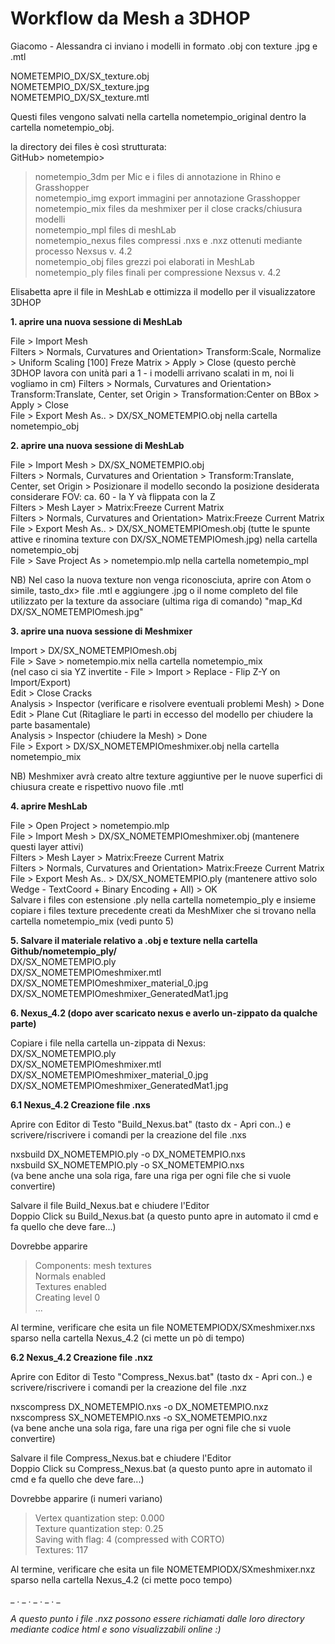 # Workflow da Mesh a 3DHOP  
  
Giacomo - Alessandra ci inviano i modelli in formato .obj con texture .jpg e .mtl  
  
NOMETEMPIO_DX/SX_texture.obj  
NOMETEMPIO_DX/SX_texture.jpg  
NOMETEMPIO_DX/SX_texture.mtl  
  
Questi files vengono salvati nella cartella nometempio_original dentro la cartella nometempio_obj.  
  
la directory dei files è così strutturata:  
GitHub> nometempio>  
>nometempio_3dm per Mic e i files di annotazione in Rhino e Grasshopper  
>nometempio_img export immagini per annotazione Grasshopper  
>nometempio_mix files da meshmixer per il close cracks/chiusura modelli  
>nometempio_mpl files di meshLab  
>nometempio_nexus files compressi .nxs e .nxz ottenuti mediante processo Nexsus v. 4.2  
>nometempio_obj files grezzi poi elaborati in MeshLab  
>nometempio_ply files finali per compressione Nexsus v. 4.2    
  
Elisabetta apre il file in MeshLab e ottimizza il modello per il visualizzatore 3DHOP  
  
**1. aprire una nuova sessione di MeshLab**  
  
File > Import Mesh  
Filters > Normals, Curvatures and Orientation> Transform:Scale, Normalize > Uniform Scaling [100] Freze Matrix > Apply > Close (questo perchè 3DHOP lavora con unità pari a 1 - i modelli arrivano scalati in m, noi li vogliamo in cm)
Filters > Normals, Curvatures and Orientation> Transform:Translate, Center, set Origin > Transformation:Center on BBox > Apply > Close  
File > Export Mesh As.. > DX/SX_NOMETEMPIO.obj nella cartella nometempio_obj
  
**2. aprire una nuova sessione di MeshLab**  
  
File > Import Mesh > DX/SX_NOMETEMPIO.obj  
Filters > Normals, Curvatures and Orientation > Transform:Translate, Center, set Origin > Posizionare il modello secondo la posizione desiderata  
considerare FOV: ca. 60 - la Y và flippata con la Z  
Filters > Mesh Layer > Matrix:Freeze Current Matrix  
Filters > Normals, Curvatures and Orientation> Matrix:Freeze Current Matrix  
File > Export Mesh As.. > DX/SX_NOMETEMPIOmesh.obj (tutte le spunte attive e rinomina texture con DX/SX_NOMETEMPIOmesh.jpg) nella cartella nometempio_obj  
File > Save Project As > nometempio.mlp nella cartella nometempio_mpl  
  
NB) Nel caso la nuova texture non venga riconosciuta, aprire con Atom o simile, tasto_dx> file .mtl e aggiungere .jpg o il nome completo del file utilizzato per la texture da associare (ultima riga di comando) "map_Kd DX/SX_NOMETEMPIOmesh.jpg"   
  
**3. aprire una nuova sessione di Meshmixer**  
  
Import > DX/SX_NOMETEMPIOmesh.obj  
File > Save > nometempio.mix nella cartella nometempio_mix  
(nel caso ci sia YZ invertite - File > Import > Replace - Flip Z-Y on Import/Export)  
Edit > Close Cracks  
Analysis > Inspector (verificare e risolvere eventuali problemi Mesh) > Done  
Edit > Plane Cut (Ritagliare le parti in eccesso del modello per chiudere la parte basamentale)  
Analysis > Inspector (chiudere la Mesh) > Done  
File > Export > DX/SX_NOMETEMPIOmeshmixer.obj nella cartella nometempio_mix  
  
NB) Meshmixer avrà creato altre texture aggiuntive per le nuove superfici di chiusura create e rispettivo nuovo file .mtl 
  
**4. aprire MeshLab**  
  
File > Open Project > nometempio.mlp  
File > Import Mesh > DX/SX_NOMETEMPIOmeshmixer.obj (mantenere questi layer attivi)  
Filters > Mesh Layer > Matrix:Freeze Current Matrix  
Filters > Normals, Curvatures and Orientation> Matrix:Freeze Current Matrix  
File > Export Mesh As.. > DX/SX_NOMETEMPIO.ply (mantenere attivo solo Wedge - TextCoord + Binary Encoding + All) > OK  
Salvare i files con estensione .ply nella cartella nometempio_ply e insieme copiare i files texture precedente creati da MeshMixer che si trovano nella cartella nometempio_mix (vedi punto 5)   
  
**5. Salvare il materiale relativo a .obj e texture nella cartella Github/nometempio_ply/**    
DX/SX_NOMETEMPIO.ply  
DX/SX_NOMETEMPIOmeshmixer.mtl  
DX/SX_NOMETEMPIOmeshmixer_material_0.jpg  
DX/SX_NOMETEMPIOmeshmixer_GeneratedMat1.jpg  
  
**6. Nexus_4.2 (dopo aver scaricato nexus e averlo un-zippato da qualche parte)**  
  
Copiare i file nella cartella un-zippata di Nexus:  
DX/SX_NOMETEMPIO.ply  
DX/SX_NOMETEMPIOmeshmixer.mtl  
DX/SX_NOMETEMPIOmeshmixer_material_0.jpg  
DX/SX_NOMETEMPIOmeshmixer_GeneratedMat1.jpg  
  
**6.1 Nexus_4.2 Creazione file .nxs**  
  
Aprire con Editor di Testo "Build_Nexus.bat" (tasto dx - Apri con..) e scrivere/riscrivere i comandi per la creazione del file .nxs  
  
nxsbuild DX_NOMETEMPIO.ply -o DX_NOMETEMPIO.nxs  
nxsbuild SX_NOMETEMPIO.ply -o SX_NOMETEMPIO.nxs  
(va bene anche una sola riga, fare una riga per ogni file che si vuole convertire)  
  
Salvare il file Build_Nexus.bat e chiudere l'Editor  
Doppio Click su Build_Nexus.bat (a questo punto apre in automato il cmd e fa quello che deve fare...)  
  
Dovrebbe apparire  
> Components: mesh textures  
> Normals enabled  
> Textures enabled  
> Creating level 0  
> ...  
  
Al termine, verificare che esita un file NOMETEMPIODX/SXmeshmixer.nxs sparso nella cartella Nexus_4.2 (ci mette un pò di tempo)  
  
**6.2 Nexus_4.2 Creazione file .nxz**  
  
Aprire con Editor di Testo "Compress_Nexus.bat" (tasto dx - Apri con..) e scrivere/riscrivere i comandi per la creazione del file .nxz  
    
nxscompress DX_NOMETEMPIO.nxs -o DX_NOMETEMPIO.nxz  
nxscompress SX_NOMETEMPIO.nxs -o SX_NOMETEMPIO.nxz  
(va bene anche una sola riga, fare una riga per ogni file che si vuole convertire)  
  
Salvare il file Compress_Nexus.bat e chiudere l'Editor  
Doppio Click su Compress_Nexus.bat (a questo punto apre in automato il cmd e fa quello che deve fare...)  
  
Dovrebbe apparire (i numeri variano)  
  
> Vertex quantization step: 0.000  
> Texture quantization step: 0.25  
> Saving with flag: 4 (compressed with CORTO)  
> Textures: 117   
  
Al termine, verificare che esita un file NOMETEMPIODX/SXmeshmixer.nxz sparso nella cartella Nexus_4.2 (ci mette poco tempo)  
  
_ . _ . _ . _ . _  
  
*A questo punto i file .nxz possono essere richiamati dalle loro directory mediante codice html e sono visualizzabili online :)*
